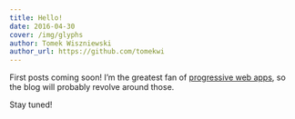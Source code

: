 ```yaml
---
title: Hello!
date: 2016-04-30
cover: /img/glyphs
author: Tomek Wiszniewski
author_url: https://github.com/tomekwi
---
```


First posts coming soon! I’m the greatest fan of [progressive web apps](https://developers.google.com/web/progressive-web-apps), so the blog will probably revolve around those.

Stay tuned!
